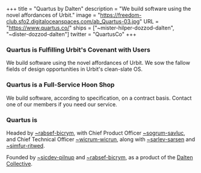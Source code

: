 +++
title = "Quartus by Dalten"
description = "We build software using the novel affordances of Urbit."
image = "https://freedom-club.sfo2.digitaloceanspaces.com/ab_Quartus-03.jpg"
URL = "https://www.quartus.co/"
ships = ["~mister-hilper-dozzod-dalten", "~dister-dozzod-dalten"]
twitter = "QuartusCo"
+++

### Quartus is Fulfilling Urbit's Covenant with Users

We build software using the novel affordances of Urbit. We sow the fallow fields of design opportunities in Urbit's clean-slate OS.

### Quartus is a Full-Service Hoon Shop

We build software, according to specification, on a contract basis. Contact one of our members if you need our service.

### Quartus is

Headed by [~rabsef-bicrym](https://urbit.org/ids/~rabsef-bicrym), with Chief Product Officer [~sogrum-savluc](https://urbit.org/ids/~sogrum-savluc), and Chief Technical Officer [~wicrum-wicrun](https://urbit.org/ids/~wicrum-wicrun), along with [~sarlev-sarsen](https://urbit.org/ids/~sarlev-sarsen) and [~simfur-ritwed](https://urbit.org/ids/~simfur-ritwed).

Founded by [~sicdev-pilnup](https://urbit.org/ids/~sicdev-pilnup) and [~rabsef-bicrym](https://urbit.org/ids/~rabsef-bicrym), as a product of the [Dalten Collective](https://dalten.org/).
